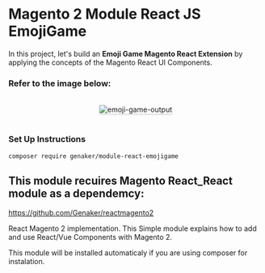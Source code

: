 # Magento 2 Module React JS EmojiGame

In this project, let's build an **Emoji Game Magento React Extension** by applying the concepts of the Magento React UI Components.

### Refer to the image below:

<br/>
<div style="text-align: center;">
    <img src="https://assets.ccbp.in/frontend/content/react-js/emoji-game-output-v2.gif" alt="emoji-game-output" style="max-width:70%;box-shadow:0 2.8px 2.2px rgba(0, 0, 0, 0.12)">
</div>
<br/>

### Set Up Instructions

```
composer require genaker/module-react-emojigame
```

## This module recuires Magento React_React module as a dependemcy:

https://github.com/Genaker/reactmagento2

React Magento 2 implementation. This Simple module explains how to add and use React/Vue Components with Magento 2.

This module will be installed automaticaly if you are using composer for instalation. 
